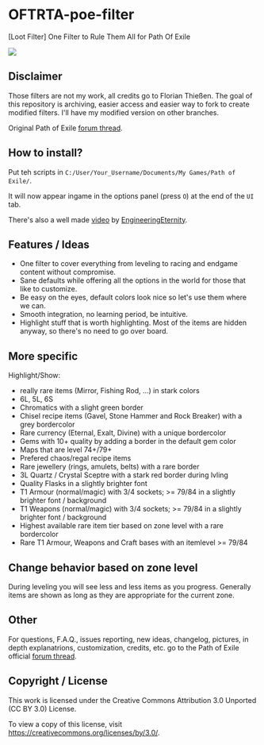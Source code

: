 # OFTRTA-poe-filter

[Loot Filter] One Filter to Rule Them All for Path Of Exile

![](https://i.imgur.com/KisKtQ9.jpg)

## Disclaimer

Those filters are not my work, all credits go to Florian Thießen. The goal of this repository is archiving, easier access and easier way to fork to create modified filters. I'll have my modified version on other branches.

Original Path of Exile [forum thread](http://www.pathofexile.com/forum/view-thread/1259059).

## How to install?

Put teh scripts in `C:/User/Your_Username/Documents/My Games/Path of Exile/`.

It will now appear ingame in the options panel (press `O`) at the end of the `UI` tab.

There's also a well made [video](https://www.youtube.com/watch?v=KY1x92eibB0) by [EngineeringEternity](https://www.pathofexile.com/account/view-profile/EngineeringEternity).

## Features / Ideas

- One filter to cover everything from leveling to racing and endgame content without compromise.
- Sane defaults while offering all the options in the world for those that like to customize.
- Be easy on the eyes, default colors look nice so let's use them where we can.
- Smooth integration, no learning period, be intuitive.
- Highlight stuff that is worth highlighting. Most of the items are hidden anyway, so there's no need to go over board.

## More specific

Highlight/Show:

- really rare items (Mirror, Fishing Rod, ...) in stark colors
- 6L, 5L, 6S
- Chromatics with a slight green border
- Chisel recipe items (Gavel, Stone Hammer and Rock Breaker) with a grey bordercolor
- Rare currency (Eternal, Exalt, Divine) with a unique bordercolor
- Gems with 10+ quality by adding a border in the default gem color
- Maps that are level 74+/79+
- Prefered chaos/regal recipe items
- Rare jewellery (rings, amulets, belts) with a rare border
- 3L Quartz / Crystal Sceptre with a stark red border during lvling
- Quality Flasks in a slightly brighter font
- T1 Armour (normal/magic) with 3/4 sockets; >= 79/84 in a slightly brighter font / background
- T1 Weapons (normal/magic) with 3/4 sockets; >= 79/84 in a slightly brighter font / background
- Highest available rare item tier based on zone level with a rare bordercolor
- Rare T1 Armour, Weapons and Craft bases with an itemlevel >= 79/84

## Change behavior based on zone level

During leveling you will see less and less items as you progress. Generally items are shown as long as they are appropriate for the current zone.

## Other

For questions, F.A.Q., issues reporting, new ideas, changelog, pictures, in depth explanatrions, customization, credits, etc. go to the Path of Exile official [forum thread](http://www.pathofexile.com/forum/view-thread/1259059).

## Copyright / License

This work is licensed under the Creative Commons Attribution 3.0 Unported (CC BY 3.0) License.

To view a copy of this license, visit https://creativecommons.org/licenses/by/3.0/.
